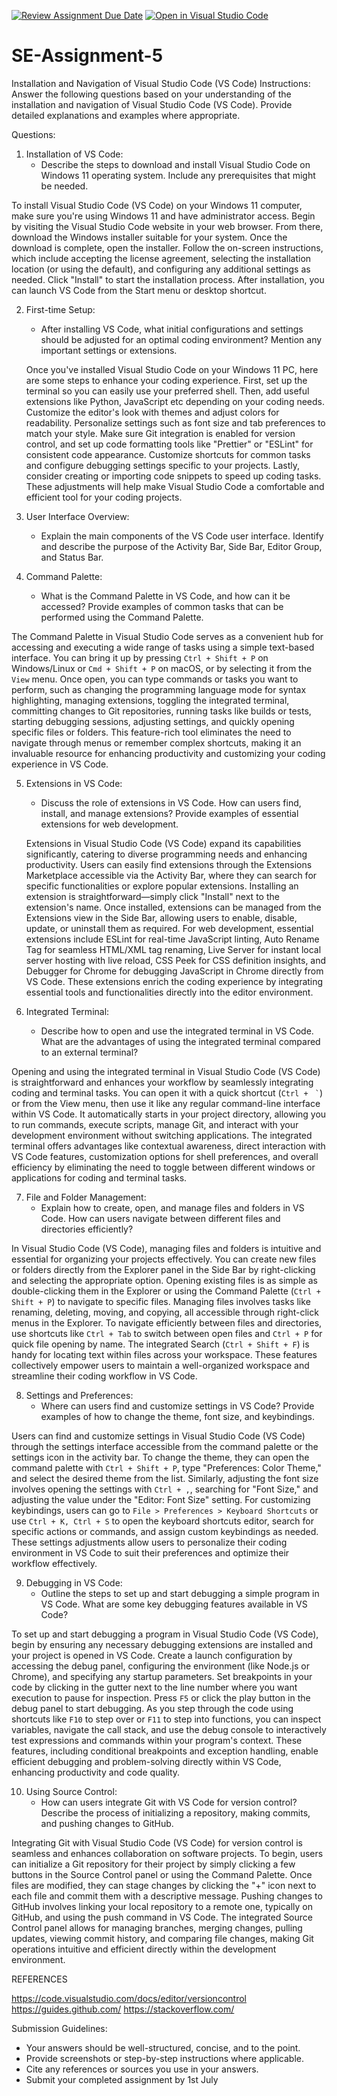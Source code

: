 [![Review Assignment Due Date](https://classroom.github.com/assets/deadline-readme-button-22041afd0340ce965d47ae6ef1cefeee28c7c493a6346c4f15d667ab976d596c.svg)](https://classroom.github.com/a/XoLGRbHq)
[![Open in Visual Studio Code](https://classroom.github.com/assets/open-in-vscode-2e0aaae1b6195c2367325f4f02e2d04e9abb55f0b24a779b69b11b9e10269abc.svg)](https://classroom.github.com/online_ide?assignment_repo_id=15340006&assignment_repo_type=AssignmentRepo)
# SE-Assignment-5
Installation and Navigation of Visual Studio Code (VS Code)
 Instructions:
Answer the following questions based on your understanding of the installation and navigation of Visual Studio Code (VS Code). Provide detailed explanations and examples where appropriate.

 Questions:

1. Installation of VS Code:
   - Describe the steps to download and install Visual Studio Code on Windows 11 operating system. Include any prerequisites that might be needed.

To install Visual Studio Code (VS Code) on your Windows 11 computer, make sure you're using Windows 11 and have administrator access. Begin by visiting the Visual Studio Code website in your web browser. From there, download the Windows installer suitable for your system. Once the download is complete, open the installer. Follow the on-screen instructions, which include accepting the license agreement, selecting the installation location (or using the default), and configuring any additional settings as needed. Click "Install" to start the installation process. After installation, you can launch VS Code from the Start menu or desktop shortcut.

2. First-time Setup:
   - After installing VS Code, what initial configurations and settings should be adjusted for an optimal coding environment? Mention any important settings or extensions.

   Once you've installed Visual Studio Code on your Windows 11 PC, here are some steps to enhance your coding experience. First, set up the terminal so you can easily use your preferred shell. Then, add useful extensions like Python, JavaScript etc depending on your coding needs. Customize the editor's look with themes and adjust colors for readability. Personalize settings such as font size and tab preferences to match your style. Make sure Git integration is enabled for version control, and set up code formatting tools like "Prettier" or "ESLint" for consistent code appearance. Customize shortcuts for common tasks and configure debugging settings specific to your projects. Lastly, consider creating or importing code snippets to speed up coding tasks. These adjustments will help make Visual Studio Code a comfortable and efficient tool for your coding projects.

3. User Interface Overview:
   - Explain the main components of the VS Code user interface. Identify and describe the purpose of the Activity Bar, Side Bar, Editor Group, and Status Bar.

4. Command Palette:
   - What is the Command Palette in VS Code, and how can it be accessed? Provide examples of common tasks that can be performed using the Command Palette.

The Command Palette in Visual Studio Code serves as a convenient hub for accessing and executing a wide range of tasks using a simple text-based interface. You can bring it up by pressing `Ctrl + Shift + P` on Windows/Linux or `Cmd + Shift + P` on macOS, or by selecting it from the `View` menu. Once open, you can type commands or tasks you want to perform, such as changing the programming language mode for syntax highlighting, managing extensions, toggling the integrated terminal, committing changes to Git repositories, running tasks like builds or tests, starting debugging sessions, adjusting settings, and quickly opening specific files or folders. This feature-rich tool eliminates the need to navigate through menus or remember complex shortcuts, making it an invaluable resource for enhancing productivity and customizing your coding experience in VS Code.

5. Extensions in VS Code:
   - Discuss the role of extensions in VS Code. How can users find, install, and manage extensions? Provide examples of essential extensions for web development.

   Extensions in Visual Studio Code (VS Code) expand its capabilities significantly, catering to diverse programming needs and enhancing productivity. Users can easily find extensions through the Extensions Marketplace accessible via the Activity Bar, where they can search for specific functionalities or explore popular extensions. Installing an extension is straightforward—simply click "Install" next to the extension's name. Once installed, extensions can be managed from the Extensions view in the Side Bar, allowing users to enable, disable, update, or uninstall them as required. For web development, essential extensions include ESLint for real-time JavaScript linting, Auto Rename Tag for seamless HTML/XML tag renaming, Live Server for instant local server hosting with live reload, CSS Peek for CSS definition insights, and Debugger for Chrome for debugging JavaScript in Chrome directly from VS Code. These extensions enrich the coding experience by integrating essential tools and functionalities directly into the editor environment.

6. Integrated Terminal:
   - Describe how to open and use the integrated terminal in VS Code. What are the advantages of using the integrated terminal compared to an external terminal?

Opening and using the integrated terminal in Visual Studio Code (VS Code) is straightforward and enhances your workflow by seamlessly integrating coding and terminal tasks. You can open it with a quick shortcut (`Ctrl + ` `` ` ``) or from the View menu, then use it like any regular command-line interface within VS Code. It automatically starts in your project directory, allowing you to run commands, execute scripts, manage Git, and interact with your development environment without switching applications. The integrated terminal offers advantages like contextual awareness, direct interaction with VS Code features, customization options for shell preferences, and overall efficiency by eliminating the need to toggle between different windows or applications for coding and terminal tasks.

7. File and Folder Management:
   - Explain how to create, open, and manage files and folders in VS Code. How can users navigate between different files and directories efficiently?

In Visual Studio Code (VS Code), managing files and folders is intuitive and essential for organizing your projects effectively. You can create new files or folders directly from the Explorer panel in the Side Bar by right-clicking and selecting the appropriate option. Opening existing files is as simple as double-clicking them in the Explorer or using the Command Palette (`Ctrl + Shift + P`) to navigate to specific files. Managing files involves tasks like renaming, deleting, moving, and copying, all accessible through right-click menus in the Explorer. To navigate efficiently between files and directories, use shortcuts like `Ctrl + Tab` to switch between open files and `Ctrl + P` for quick file opening by name. The integrated Search (`Ctrl + Shift + F`) is handy for locating text within files across your workspace. These features collectively empower users to maintain a well-organized workspace and streamline their coding workflow in VS Code.

8. Settings and Preferences:
   - Where can users find and customize settings in VS Code? Provide examples of how to change the theme, font size, and keybindings.

Users can find and customize settings in Visual Studio Code (VS Code) through the settings interface accessible from the command palette or the settings icon in the activity bar. To change the theme, they can open the command palette with `Ctrl + Shift + P`, type "Preferences: Color Theme," and select the desired theme from the list. Similarly, adjusting the font size involves opening the settings with `Ctrl + ,`, searching for "Font Size," and adjusting the value under the "Editor: Font Size" setting. For customizing keybindings, users can go to `File > Preferences > Keyboard Shortcuts` or use `Ctrl + K, Ctrl + S` to open the keyboard shortcuts editor, search for specific actions or commands, and assign custom keybindings as needed. These settings adjustments allow users to personalize their coding environment in VS Code to suit their preferences and optimize their workflow effectively.

9. Debugging in VS Code:
   - Outline the steps to set up and start debugging a simple program in VS Code. What are some key debugging features available in VS Code?

To set up and start debugging a program in Visual Studio Code (VS Code), begin by ensuring any necessary debugging extensions are installed and your project is opened in VS Code. Create a launch configuration by accessing the debug panel, configuring the environment (like Node.js or Chrome), and specifying any startup parameters. Set breakpoints in your code by clicking in the gutter next to the line number where you want execution to pause for inspection. Press `F5` or click the play button in the debug panel to start debugging. As you step through the code using shortcuts like `F10` to step over or `F11` to step into functions, you can inspect variables, navigate the call stack, and use the debug console to interactively test expressions and commands within your program's context. These features, including conditional breakpoints and exception handling, enable efficient debugging and problem-solving directly within VS Code, enhancing productivity and code quality.

10. Using Source Control:
    - How can users integrate Git with VS Code for version control? Describe the process of initializing a repository, making commits, and pushing changes to GitHub.

Integrating Git with Visual Studio Code (VS Code) for version control is seamless and enhances collaboration on software projects. To begin, users can initialize a Git repository for their project by simply clicking a few buttons in the Source Control panel or using the Command Palette. Once files are modified, they can stage changes by clicking the "+" icon next to each file and commit them with a descriptive message. Pushing changes to GitHub involves linking your local repository to a remote one, typically on GitHub, and using the push command in VS Code. The integrated Source Control panel allows for managing branches, merging changes, pulling updates, viewing commit history, and comparing file changes, making Git operations intuitive and efficient directly within the development environment.

REFERENCES 

https://code.visualstudio.com/docs/editor/versioncontrol
https://guides.github.com/
https://stackoverflow.com/

 Submission Guidelines:
- Your answers should be well-structured, concise, and to the point.
- Provide screenshots or step-by-step instructions where applicable.
- Cite any references or sources you use in your answers.
- Submit your completed assignment by 1st July 

